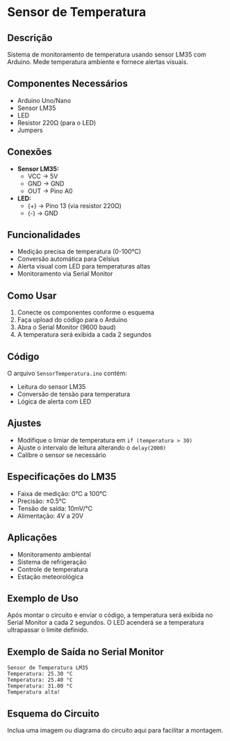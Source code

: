 # Sensor de Temperatura

## Descrição
Sistema de monitoramento de temperatura usando sensor LM35 com Arduino. Mede temperatura ambiente e fornece alertas visuais.

## Componentes Necessários
- Arduino Uno/Nano
- Sensor LM35
- LED
- Resistor 220Ω (para o LED)
- Jumpers

## Conexões
- **Sensor LM35:**
  - VCC → 5V
  - GND → GND
  - OUT → Pino A0
- **LED:**
  - (+) → Pino 13 (via resistor 220Ω)
  - (-) → GND

## Funcionalidades
- Medição precisa de temperatura (0-100°C)
- Conversão automática para Celsius
- Alerta visual com LED para temperaturas altas
- Monitoramento via Serial Monitor

## Como Usar
1. Conecte os componentes conforme o esquema
2. Faça upload do código para o Arduino
3. Abra o Serial Monitor (9600 baud)
4. A temperatura será exibida a cada 2 segundos

## Código
O arquivo `SensorTemperatura.ino` contém:
- Leitura do sensor LM35
- Conversão de tensão para temperatura
- Lógica de alerta com LED

## Ajustes
- Modifique o limiar de temperatura em `if (temperatura > 30)`
- Ajuste o intervalo de leitura alterando o `delay(2000)`
- Calibre o sensor se necessário

## Especificações do LM35
- Faixa de medição: 0°C a 100°C
- Precisão: ±0.5°C
- Tensão de saída: 10mV/°C
- Alimentação: 4V a 20V

## Aplicações
- Monitoramento ambiental
- Sistema de refrigeração
- Controle de temperatura
- Estação meteorológica

## Exemplo de Uso
Após montar o circuito e enviar o código, a temperatura será exibida no Serial Monitor a cada 2 segundos. O LED acenderá se a temperatura ultrapassar o limite definido.

## Exemplo de Saída no Serial Monitor
```
Sensor de Temperatura LM35
Temperatura: 25.30 °C
Temperatura: 25.40 °C
Temperatura: 31.00 °C
Temperatura alta!
```

## Esquema do Circuito
Inclua uma imagem ou diagrama do circuito aqui para facilitar a montagem.
